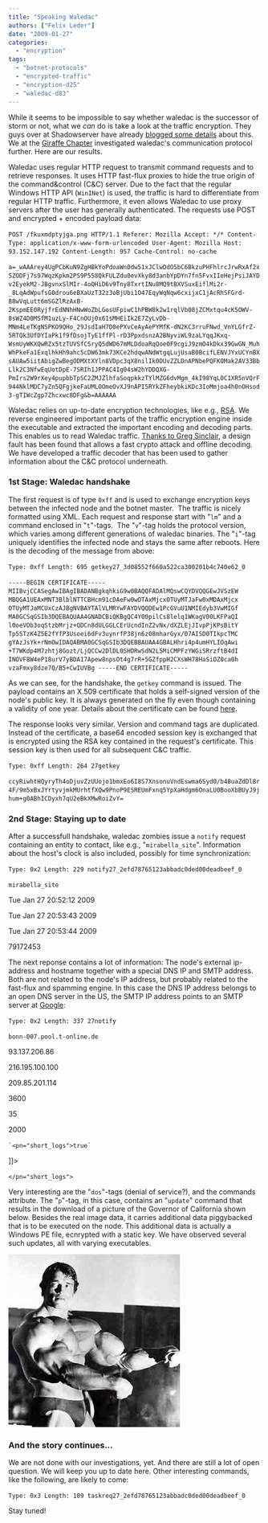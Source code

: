 ```yaml
---
title: "Speaking Waledac"
authors: ["Felix Leder"]
date: "2009-01-27"
categories: 
  - "encryption"
tags: 
  - "botnet-protocols"
  - "encrypted-traffic"
  - "encryption-d25"
  - "waledac-d83"
---
```


While it seems to be impossible to say whether waledac is the successor of storm or not, what we _can_ do is take a look at the traffic encryption. They guys over at Shadowserver have already [blogged some details](http://www.shadowserver.org/wiki/pmwiki.php?n=Calendar.20081231) about this. We at the [Giraffe Chapter](/chapters/giraffe) investigated waledac's communication protocol further. Here are our results.

Waledac uses regular HTTP request to transmit command requests and to retrieve responses. It uses HTTP fast-flux proxies to hide the true origin of the command&control (C&C) server. Due to the fact that the regular Windows HTTP API (`WinINet`) is used, the traffic is hard to differentiate from regular HTTP traffic. Furthermore, it even allows Waledac to use proxy servers after the user has generally authenticated. The requests use POST and encrypted + encoded payload data:

`POST /fkuxmdptyjga.png HTTP/1.1 Referer: Mozilla Accept: */* Content-Type: application/x-www-form-urlencoded User-Agent: Mozilla Host: 93.152.147.192 Content-Length: 957 Cache-Control: no-cache`

`a=_wAAArey4UgPCbKuN9ZgHBkYoPdoaWn0dw51xJClwDdO5bC6BkzuPHFhlrcJrwRxAf2xSZODFj7s97WqzKpkm2PS9P558QkFULZdu0evXky8d3anbYpDYn7fn5FvxIIeHejPsiJAYDv2EyekM2-JBgvnxSlMIr-4oQHiD6v9Tny8TxrtINu8MQ9tBXVSuxEiflMi2r-_8LqAdWpufsG0drou6eBXaUzT32z3oBjUbi1O47EqyWqNqw6cxijxC1jAcRhSFGrd-88wVqLutt6mSGZlRzAxB-2KspmEE0RyjfrEdNNhHNwWoZbLGosUFpiwC1hPBW8k2w1rqlVb08jZCMxtqu4cK5OWV-8sWZ4D0MSfM1uzLy-F4CnOUj0x61sMHEiIk2E7ZyLvDb-MNm4LeTKgNSPKO9QHo_29JsdIaH7D0ePXvCeAyAePYMfK-dN2KC3rruFNwd_VnYLGfrZ-5RTQk3UfDYIaPk1f9fDsojTyE1ffPl-rD3PpxdsnzA2BNyviWL9zaLYqqJKxq-WsmUyWKXQwRZx5tzTUVSfCSryQ5dWD67mMLDdoaRqQoeOF9cgiJ9zmO4kDkx39GwGN_MuhWhPkeFa1ExqlhkHh9ahc5cDW63mk73KCe2hdqwANdWtgqLujUsaB0BcifLENVJYxUCYnBXsAUAw5iitAbigZwBegODMXtXYln8VDpc3qX8nilIk0DUvZZLDnAPNbePQFKOMak2AV33BbLlk2C3NfwEqUotDpE-7SRIh1JPPAC4Ig04sW2hYDDQXG-PmIrs2W9rXey4pupbbTpSC2ZMJZlhfaSoqpkkzTYlMZG6dvMgm_4kI98YqLOC1XR5nVQrF944NklMDC7yZn5QFgjkeFaUMLOOmeOvXJ9nAPI5RYkZFheybkiKDc3IoMmjoa4h0nOHsod3-gTIWcZgp7Zhcxwc8DFg&b=AAAAAA`

Waledac relies on up-to-date encryption technologies, like e.g., [RSA](http://en.wikipedia.org/wiki/RSA). We reverse engineered important parts of the traffic encryption engine inside the executable and extracted the important encoding and decoding parts. This enables us to read Waledac traffic. [Thanks to Greg Sinclair](http://www.nnl-labs.com/cblog/index.php?/archives/7-Waledacs-Communcation-Protocol.html), a design fault has been found that allows a fast crypto attack and offline decoding. We have developed a traffic decoder that has been used to gather information about the C&C protocol underneath.

### 1st Stage: Waledac handshake

The first request is of type `0xff` and is used to exchange encryption keys between the infected node and the botnet master.  The traffic is nicely formatted using XML. Each request and response start with "`lm`" and a command enclosed in "`t`"-tags.  The "`v`"-tag holds the protocol version, which varies among different generations of waledac binaries. The "`i`"-tag uniquely identifies the infected node and stays the same after reboots. Here is the decoding of the message from above:

`Type: 0xff Length: 695 getkey27_3d08552f660a522ca300201b4c740e62_0`

`-----BEGIN CERTIFICATE----- MIIBvjCCASegAwIBAgIBADANBgkqhkiG9w0BAQQFADAlMQswCQYDVQQGEwJVSzEW MBQGA1UEAxMNT3BlblNTTCBHcm91cDAeFw0wOTAxMjcxOTUyMTJaFw0xMDAxMjcx OTUyMTJaMCUxCzAJBgNVBAYTAlVLMRYwFAYDVQQDEw1PcGVuU1NMIEdyb3VwMIGf MA0GCSqGSIb3DQEBAQUAA4GNADCBiQKBgQC4Y00pilCs8lelq1WKagV00LKFPaQI l0oeVOb3oqStzbMrjz+QDCn8dULGGLCErUcndInZ2vNx/dXZLEjJIvpPjKPsBitY Tp5STzK4Z5E2fYfP3Usoei6dFv3uynrfP38jn6z08mharGyx/07AISD0TIkpcTMC gYAzJsYk+rNmOwIDAQABMA0GCSqGSIb3DQEBBAUAA4GBALHhri4p4umHYLIOqAwi +T7WKdp4M7zhtj8Gozt/LjQCCw2DlDL0SHDRwSdN2L5MiCMPFzYWGiSRrzftB4dI INOVF8W4eP18urV7yBDA17Apew8npsOt4g7rR+5GZfppH2CXsWH78HaSiOZ0ca0h vzaFmxy8dze7Q/B5+CwIUVBg -----END CERTIFICATE-----`

As we can see, for the handshake, the `getkey` command is issued. The payload contains an X.509 certificate that holds a self-signed version of the node's public key. It is always generated on the fly even though containing a validity of one year. Details about the certificate can be found [here](/node/325 "Waledac is wishing merry christmas").

The response looks very similar. Version and command tags are duplicated. Instead of the certificate, a base64 encoded session key is exchanged that is encrypted using the RSA key contained in the request's certificate. This session key is then used for all subsequent C&C traffic.

`Type: 0xff Length: 264 27getkey`

`ccyRiwhtHQyryTh4oDjuvZzUUojo1bmxEo6I8S7XnsonuVndEswma6Syd0/b48uaZdDl8r4F/9m5xBxJYrtyvjmkMUrhtfXQw9PnoP9ESREUmFxnq5YpXaHdgm6OnaLU0BooXbBUyJ9jhum+g0ABhICDyxh7qU2eBkXMwRoiZvY=`

### 2nd Stage: Staying up to date

After a successfull handshake, waledac zombies issue a `notify` request containing an entity to contact, like e.g., "`mirabella_site`". Information about the host's clock is also included, possibly for time synchronization:

`Type: 0x2 Length: 229 notify27_2efd78765123abbadc0ded00deadbeef_0`

`mirabella_site`

Tue Jan 27 20:52:12 2009

Tue Jan 27 20:53:43 2009

Tue Jan 27 20:53:44 2009

79172453

The next reponse contains a lot of information: The node's external ip-address and hostname together with a special DNS IP and SMTP address. Both are not related to the node's IP address, but probably related to the fast-flux and spamming engine. In this case the DNS IP address belongs to an open DNS server in the US, the SMTP IP address points to an SMTP server at [Google](http://www.google.com/search?&q=giraffe+honeynet+project):

`Type: 0x2 Length: 337 27notify`

`bonn-007.pool.t-online.de`

93.137.206.86

216.195.100.100

209.85.201.114

3600

35

2000

`` `<pn="short_logs">true` ``

\]\]>

`</pn="short_logs">`

Very interesting are the "`dos`"-tags (denial of service?), and the commands attribute. The "`p`"-tag, in this case, contains an "`update`" command that results in the download of a picture of the Governor of California shown below. Besides the real image data, it carries additional data piggybacked that is to be executed on the node. This additional data is actually a Windows PE file, ecnrypted with a static key. We have observed several such updates, all with varying executables.

![](images/drupal_image_347.png)

### And the story continues...

We are not done with our investigations, yet. And there are still a lot of open question. We will keep you up to date here. Other interesting commands, like the following, are likely to come:

`Type: 0x3 Length: 109 taskreq27_2efd78765123abbadc0ded00deadbeef_0`

Stay tuned!
